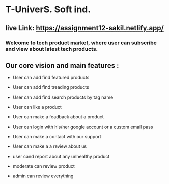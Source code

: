 # T-UniverS. Soft ind.

## live Link: https://assignment12-sakil.netlify.app/

### Welcome to tech product market, where user can subscribe and view about latest tech products.

## Our core vision and main features :

- User can add find featured products

- User can add find treading products

- User can add find search products by tag name

- User can like a product

- User can make a feadback about a product

- User can login with his/her google account or a custom email pass

- User can make a contact with our support

- User can make a a review about us

- user cand report about any unhealthy product

- moderate can review product

- admin can review everything
